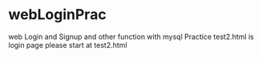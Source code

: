 # webLoginPrac
web Login and Signup and other function with mysql Practice
test2.html is login page
please start at test2.html
